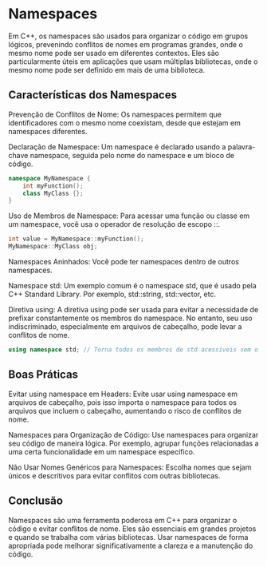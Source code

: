 # Namespaces

Em C++, os namespaces são usados para organizar o código em grupos lógicos, prevenindo conflitos de nomes em programas grandes, onde o mesmo nome pode ser usado em diferentes contextos. Eles são particularmente úteis em aplicações que usam múltiplas bibliotecas, onde o mesmo nome pode ser definido em mais de uma biblioteca.

## Características dos Namespaces

Prevenção de Conflitos de Nome: Os namespaces permitem que identificadores com o mesmo nome coexistam, desde que estejam em namespaces diferentes.

Declaração de Namespace: Um namespace é declarado usando a palavra-chave namespace, seguida pelo nome do namespace e um bloco de código.

```cpp
namespace MyNamespace {
    int myFunction();
    class MyClass {};
}
```

Uso de Membros de Namespace: Para acessar uma função ou classe em um namespace, você usa o operador de resolução de escopo ::.

```cpp
int value = MyNamespace::myFunction();
MyNamespace::MyClass obj;
```

Namespaces Aninhados: Você pode ter namespaces dentro de outros namespaces.

Namespace std: Um exemplo comum é o namespace std, que é usado pela C++ Standard Library. Por exemplo, std::string, std::vector, etc.

Diretiva using: A diretiva using pode ser usada para evitar a necessidade de prefixar constantemente os membros do namespace. No entanto, seu uso indiscriminado, especialmente em arquivos de cabeçalho, pode levar a conflitos de nome.

```cpp
using namespace std; // Torna todos os membros de std acessíveis sem o prefixo std::
```

## Boas Práticas
Evitar using namespace em Headers: Evite usar using namespace em arquivos de cabeçalho, pois isso importa o namespace para todos os arquivos que incluem o cabeçalho, aumentando o risco de conflitos de nome.

Namespaces para Organização de Código: Use namespaces para organizar seu código de maneira lógica. Por exemplo, agrupar funções relacionadas a uma certa funcionalidade em um namespace específico.

Não Usar Nomes Genéricos para Namespaces: Escolha nomes que sejam únicos e descritivos para evitar conflitos com outras bibliotecas.

## Conclusão
Namespaces são uma ferramenta poderosa em C++ para organizar o código e evitar conflitos de nome. Eles são essenciais em grandes projetos e quando se trabalha com várias bibliotecas. Usar namespaces de forma apropriada pode melhorar significativamente a clareza e a manutenção do código.